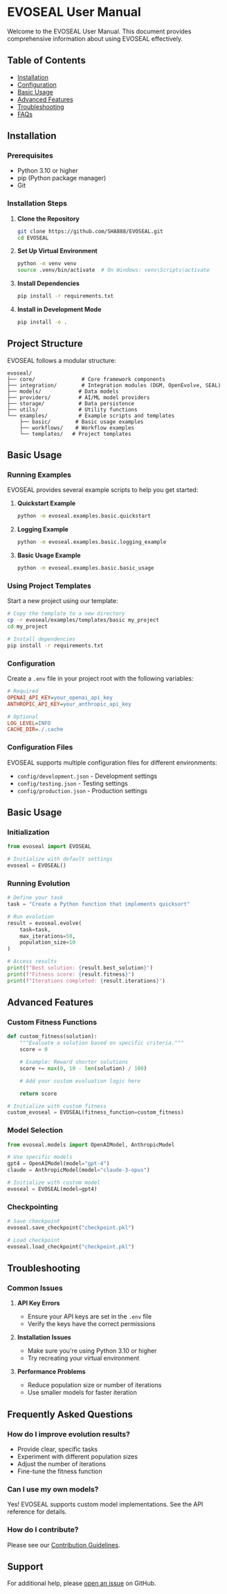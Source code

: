 # EVOSEAL User Manual

Welcome to the EVOSEAL User Manual. This document provides comprehensive information about using EVOSEAL effectively.

## Table of Contents

- [Installation](#installation)
- [Configuration](#configuration)
- [Basic Usage](#basic-usage)
- [Advanced Features](#advanced-features)
- [Troubleshooting](#troubleshooting)
- [FAQs](#frequently-asked-questions)

## Installation

### Prerequisites
- Python 3.10 or higher
- pip (Python package manager)
- Git

### Installation Steps

1. **Clone the Repository**
   ```bash
   git clone https://github.com/SHA888/EVOSEAL.git
   cd EVOSEAL
   ```

2. **Set Up Virtual Environment**
   ```bash
   python -m venv venv
   source .venv/bin/activate  # On Windows: venv\Scripts\activate
   ```

3. **Install Dependencies**
   ```bash
   pip install -r requirements.txt
   ```

4. **Install in Development Mode**
   ```bash
   pip install -e .
   ```

## Project Structure

EVOSEAL follows a modular structure:

```
evoseal/
├── core/               # Core framework components
├── integration/        # Integration modules (DGM, OpenEvolve, SEAL)
├── models/            # Data models
├── providers/         # AI/ML model providers
├── storage/           # Data persistence
├── utils/             # Utility functions
└── examples/          # Example scripts and templates
    ├── basic/        # Basic usage examples
    ├── workflows/    # Workflow examples
    └── templates/   # Project templates
```

## Basic Usage

### Running Examples

EVOSEAL provides several example scripts to help you get started:

1. **Quickstart Example**
   ```bash
   python -m evoseal.examples.basic.quickstart
   ```

2. **Logging Example**
   ```bash
   python -m evoseal.examples.basic.logging_example
   ```

3. **Basic Usage Example**
   ```bash
   python -m evoseal.examples.basic.basic_usage
   ```

### Using Project Templates

Start a new project using our template:

```bash
# Copy the template to a new directory
cp -r evoseal/examples/templates/basic my_project
cd my_project

# Install dependencies
pip install -r requirements.txt
```

### Configuration

Create a `.env` file in your project root with the following variables:

```ini
# Required
OPENAI_API_KEY=your_openai_api_key
ANTHROPIC_API_KEY=your_anthropic_api_key

# Optional
LOG_LEVEL=INFO
CACHE_DIR=./.cache
```

### Configuration Files

EVOSEAL supports multiple configuration files for different environments:
- `config/development.json` - Development settings
- `config/testing.json` - Testing settings
- `config/production.json` - Production settings

## Basic Usage

### Initialization

```python
from evoseal import EVOSEAL

# Initialize with default settings
evoseal = EVOSEAL()
```

### Running Evolution

```python
# Define your task
task = "Create a Python function that implements quicksort"

# Run evolution
result = evoseal.evolve(
    task=task,
    max_iterations=50,
    population_size=10
)

# Access results
print(f"Best solution: {result.best_solution}")
print(f"Fitness score: {result.fitness}")
print(f"Iterations completed: {result.iterations}")
```

## Advanced Features

### Custom Fitness Functions

```python
def custom_fitness(solution):
    """Evaluate a solution based on specific criteria."""
    score = 0

    # Example: Reward shorter solutions
    score += max(0, 10 - len(solution) / 100)

    # Add your custom evaluation logic here

    return score

# Initialize with custom fitness
custom_evoseal = EVOSEAL(fitness_function=custom_fitness)
```

### Model Selection

```python
from evoseal.models import OpenAIModel, AnthropicModel

# Use specific models
gpt4 = OpenAIModel(model="gpt-4")
claude = AnthropicModel(model="claude-3-opus")

# Initialize with custom model
evoseal = EVOSEAL(model=gpt4)
```

### Checkpointing

```python
# Save checkpoint
evoseal.save_checkpoint("checkpoint.pkl")

# Load checkpoint
evoseal.load_checkpoint("checkpoint.pkl")
```

## Troubleshooting

### Common Issues

1. **API Key Errors**
   - Ensure your API keys are set in the `.env` file
   - Verify the keys have the correct permissions

2. **Installation Issues**
   - Make sure you're using Python 3.10 or higher
   - Try recreating your virtual environment

3. **Performance Problems**
   - Reduce population size or number of iterations
   - Use smaller models for faster iteration

## Frequently Asked Questions

### How do I improve evolution results?
- Provide clear, specific tasks
- Experiment with different population sizes
- Adjust the number of iterations
- Fine-tune the fitness function

### Can I use my own models?
Yes! EVOSEAL supports custom model implementations. See the API reference for details.

### How do I contribute?
Please see our [Contribution Guidelines](https://github.com/SHA888/EVOSEAL/CONTRIBUTING.md).

## Support

For additional help, please [open an issue](https://github.com/SHA888/EVOSEAL/issues) on GitHub.
